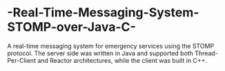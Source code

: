 # -Real-Time-Messaging-System-STOMP-over-Java-C-
A real-time messaging system for emergency services using the STOMP protocol. The server side was written in Java and supported both Thread-Per-Client and Reactor architectures, while the client was built in C++.
